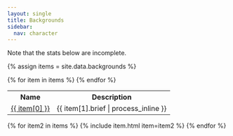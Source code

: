 ```yaml
---
layout: single
title: Backgrounds
sidebar:
  nav: character
---
```



Note that the stats below are incomplete.

{% assign items = site.data.backgrounds %}

<table>
  <tr>
    <th>Name</th>
    <th>Description</th>
  </tr>
  {% for item in items %}
    <tr>
      <td>
        <a href="backgrounds#{{ item[0] | slugify }}">{{ item[0] }}</a>
      </td>
      <td>{{ item[1].brief | process_inline }}</td>
    </tr>
  {% endfor %}
</table>

{% for item2 in items %}
  {% include item.html item=item2 %}
{% endfor %}
